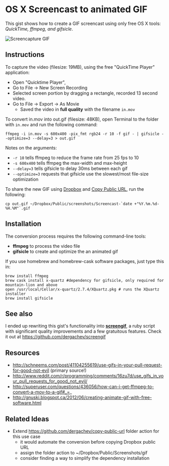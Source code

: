 # OS X Screencast to animated GIF

This gist shows how to create a GIF screencast using only free OS X tools: *QuickTime, ffmpeg, and gifsicle*.

![Screencapture GIF](http://dl-web.dropbox.com/u/29440342/screenshots/OBDHSF-KJDFKJS-screencapture.gif)

## Instructions

To capture the video (filesize: 19MB), using the free "QuickTime Player" application:

* Open "Quicktime Player", 
* Go to File -> New Screen Recording
* Selected screen portion by dragging a rectangle, recorded 13 second video. 
* Go to File -> Export -> As Movie
  * Saved the video in **full quality** with the filename `in.mov` 

To convert in.mov into out.gif (filesize: 48KB), open Terminal to the folder with `in.mov` and run the following command:

    ffmpeg -i in.mov -s 600x400 -pix_fmt rgb24 -r 10 -f gif - | gifsicle --optimize=3 --delay=3 > out.gif

Notes on the arguments:

* `-r 10` tells ffmpeg to reduce the frame rate from 25 fps to 10
* `-s 600x400` tells ffmpeg the max-width and max-height
* `--delay=3` tells gifsicle to delay 30ms between each gif
* `--optimize=3` requests that gifsicle use the slowest/most file-size optimization 

To share the new GIF using [Dropbox](http://dropbox.com) and [Copy Public URL](https://github.com/dergachev/copy-public-url), run the following:

    cp out.gif ~/Dropbox/Public/screenshots/Screencast-`date +"%Y.%m.%d-%H.%M"`.gif
  
## Installation

The conversion process requires the following command-line tools:

* **ffmpeg** to process the video file
* **gifsicle** to create and optimize the an animated gif

If you use homebrew and homebrew-cask software packages, just type this in: 

    brew install ffmpeg 
    brew cask install x-quartz #dependency for gifsicle, only required for mountain-lion and above
    open /usr/local/Cellar/x-quartz/2.7.4/XQuartz.pkg # runs the XQuartz installer
    brew install gifsicle


## See also

I ended up rewriting this gist's functionality into [**screengif**](https://github.com/dergachev/screengif), a ruby script with significant quality improvements and a few gratuitous features. Check it out at https://github.com/dergachev/screengif

## Resources

* http://schneems.com/post/41104255619/use-gifs-in-your-pull-request-for-good-not-evil (primary source!)
* http://www.reddit.com/r/programming/comments/16zu7d/use_gifs_in_your_pull_requests_for_good_not_evil/
* http://superuser.com/questions/436056/how-can-i-get-ffmpeg-to-convert-a-mov-to-a-gif#_=_
* http://gnuski.blogspot.ca/2012/06/creating-animate-gif-with-free-software.html

## Related Ideas

* Extend https://github.com/dergachev/copy-public-url folder action for this use case
  * it would automate the conversion before copying Dropbox public URL
  * assign the folder action to ~/Dropbox/Public/Screenshots/gif
  * consider finding a way to simplify the dependency installation
